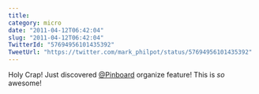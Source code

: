 ```yaml
---
title: 
category: micro
date: "2011-04-12T06:42:04"
slug: "2011-04-12T06:42:04"
TwitterId: "57694956101435392"
TweetUrl: "https://twitter.com/mark_philpot/status/57694956101435392"
---
```


Holy Crap! Just discovered [@Pinboard](https://twitter.com/Pinboard) organize
feature! This is _so_ awesome!
